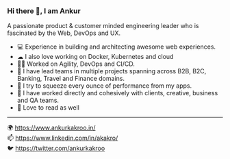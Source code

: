 ### Hi there 👋, I am Ankur

<!--
**ankurkakroo2/ankurkakroo2** is a ✨ _special_ ✨ repository because its `README.md` (this file) appears on your GitHub profile.

Here are some ideas to get you started:

- 🔭 I’m currently working on ...
- 🌱 I’m currently learning ...
- 👯 I’m looking to collaborate on ...
- 🤔 I’m looking for help with ...
- 💬 Ask me about ...
- 📫 How to reach me: ...
- 😄 Pronouns: ...
- ⚡ Fun fact: ...
-->

A passionate product & customer minded engineering leader who is fascinated by the Web, DevOps and UX.

* 💻  Experience in building and architecting awesome web experiences.
* ☁  I also love working on Docker, Kubernetes and cloud
* 🤸‍♂️ Worked on Agility, DevOps and CI/CD.
* 🦾  I have lead teams in multiple projects spanning across B2B, B2C, Banking, Travel and Finance domains.
* 🚀  I try to squeeze every ounce of performance from my apps.
* 👥  I have worked directly and cohesively with clients, creative, business and QA teams.
* 📖  Love to read as well

- - - -

🌍  https://www.ankurkakroo.in/ <br />
📫  https://www.linkedin.com/in/akakro/ <br />
🐦  https://twitter.com/ankurkakroo <br />
